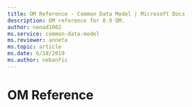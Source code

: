 ```yaml
---
title: OM Reference - Common Data Model | Microsoft Docs
description: OM reference for 0.9 OM.
author: nenad1002
ms.service: common-data-model
ms.reviewer: anneta
ms.topic: article
ms.date: 6/18/2019
ms.author: nebanfic
---
```


# OM Reference

